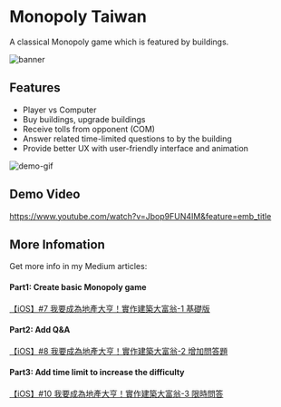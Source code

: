# Monopoly Taiwan

A classical Monopoly game which is featured by buildings.

![banner](https://miro.medium.com/max/1920/1*nIkyQNX5Wx-dH2dz7buVWw.png)

## Features
* Player vs Computer
* Buy buildings, upgrade buildings
* Receive tolls from opponent (COM)
* Answer related time-limited questions to by the building
* Provide better UX with user-friendly interface and animation

![demo-gif](https://miro.medium.com/max/700/1*rYjzdlVFbxVGfYhLQQTXeQ.gif)

## Demo Video
https://www.youtube.com/watch?v=Jbop9FUN4IM&feature=emb_title

## More Infomation
Get more info in my Medium articles:

#### Part1: Create basic Monopoly game
[【iOS】#7 我要成為地產大亨！實作建築大富翁-1 基礎版](https://medium.com/%E5%BD%BC%E5%BE%97%E6%BD%98%E7%9A%84-swift-ios-app-%E9%96%8B%E7%99%BC%E6%95%99%E5%AE%A4/ios-7-%E6%88%91%E8%A6%81%E6%88%90%E7%82%BA%E5%9C%B0%E7%94%A2%E5%A4%A7%E4%BA%A8-%E5%AF%A6%E4%BD%9C%E5%BB%BA%E7%AF%89%E5%A4%A7%E5%AF%8C%E7%BF%81-%E4%B8%8A-e9a831cb1154)

#### Part2: Add Q&A
[【iOS】#8 我要成為地產大亨！實作建築大富翁-2 增加問答題](https://medium.com/%E5%BD%BC%E5%BE%97%E6%BD%98%E7%9A%84-swift-ios-app-%E9%96%8B%E7%99%BC%E6%95%99%E5%AE%A4/ios-8-%E6%88%91%E8%A6%81%E6%88%90%E7%82%BA%E5%9C%B0%E7%94%A2%E5%A4%A7%E4%BA%A8-%E5%AF%A6%E4%BD%9C%E5%BB%BA%E7%AF%89%E5%A4%A7%E5%AF%8C%E7%BF%81-2-%E5%A2%9E%E5%8A%A0%E5%95%8F%E7%AD%94%E9%A1%8C-b6072c4ee7f8)

#### Part3: Add time limit to increase the difficulty
[【iOS】#10 我要成為地產大亨！實作建築大富翁-3 限時問答](https://medium.com/%E5%BD%BC%E5%BE%97%E6%BD%98%E7%9A%84-swift-ios-app-%E9%96%8B%E7%99%BC%E6%95%99%E5%AE%A4/ios-10-%E6%88%91%E8%A6%81%E6%88%90%E7%82%BA%E5%9C%B0%E7%94%A2%E5%A4%A7%E4%BA%A8-%E5%AF%A6%E4%BD%9C%E5%BB%BA%E7%AF%89%E5%A4%A7%E5%AF%8C%E7%BF%81-3-%E9%99%90%E6%99%82%E5%95%8F%E7%AD%94-6cd7b904a6c5)
